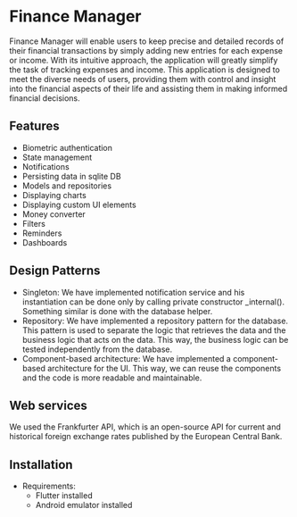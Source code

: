 # Finance Manager

Finance Manager will enable users to keep precise and detailed records of their financial transactions by simply adding new entries for each expense or income. With its intuitive approach, the application will greatly simplify the task of tracking expenses and income. This application is designed to meet the diverse needs of users, providing them with control and insight into the financial aspects of their life and assisting them in making informed financial decisions.

## Features

* Biometric authentication
* State management
* Notifications
* Persisting data in sqlite DB
* Models and repositories
* Displaying charts
* Displaying custom UI elements
* Money converter
* Filters
* Reminders
* Dashboards

## Design Patterns
* Singleton: We have implemented notification service and his instantiation can be done only by calling private constructor _internal(). Something similar is done with the database helper.
* Repository: We have implemented a repository pattern for the database. This pattern is used to separate the logic that retrieves the data and the business logic that acts on the data. This way, the business logic can be tested independently from the database.
* Component-based architecture: We have implemented a component-based architecture for the UI. This way, we can reuse the components and the code is more readable and maintainable.

## Web services
We used the Frankfurter API, which is an open-source API for current and historical foreign exchange rates published by the European Central Bank.

## Installation
* Requirements:
  * Flutter installed
  * Android emulator installed
